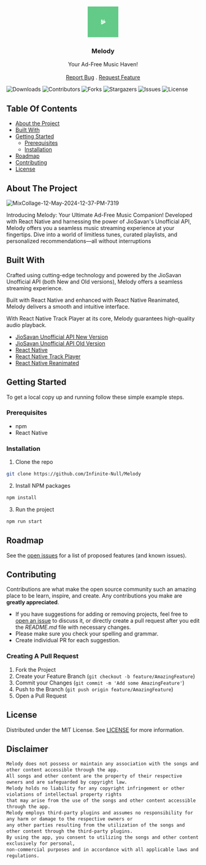 <br/>
<p align="center">
  <a href="https://github.com/Infinite-Null/Melody">
    <img src="Images/Logo.jpg" alt="Logo" width="80" height="80">
  </a>


  <h3 align="center">Melody</h3>

  <p align="center">
    Your Ad-Free Music Haven!
    <br/>
    <br/>
    <a href="https://github.com/Infinite-Null/Melody/issues">Report Bug</a>
    .
    <a href="https://github.com/Infinite-Null/Melody/issues">Request Feature</a>
  </p>
</p>

![Downloads](https://img.shields.io/github/downloads/Infinite-Null/Melody/total) ![Contributors](https://img.shields.io/github/contributors/Infinite-Null/Melody?color=dark-green) ![Forks](https://img.shields.io/github/forks/Infinite-Null/Melody?style=social) ![Stargazers](https://img.shields.io/github/stars/Infinite-Null/Melody?style=social) ![Issues](https://img.shields.io/github/issues/Infinite-Null/Melody) ![License](https://img.shields.io/github/license/Infinite-Null/Melody) 

## Table Of Contents

* [About the Project](#about-the-project)
* [Built With](#built-with)
* [Getting Started](#getting-started)
  * [Prerequisites](#prerequisites)
  * [Installation](#installation)
* [Roadmap](#roadmap)
* [Contributing](#contributing)
* [License](#license)

## About The Project

![MixCollage-12-May-2024-12-37-PM-7319](https://github.com/Infinite-Null/Melody/assets/97950192/9e673714-7806-45b8-9bed-f4b30d820d58)


Introducing Melody: Your Ultimate Ad-Free Music Companion! Developed with React Native and harnessing the power of JioSavan's Unofficial API, Melody offers you a seamless music streaming experience at your fingertips. Dive into a world of limitless tunes, curated playlists, and personalized recommendations—all without interruptions 

## Built With

Crafted using cutting-edge technology and powered by the JioSavan Unofficial API (both New and Old versions), Melody offers a seamless streaming experience.

Built with React Native and enhanced with React Native Reanimated, Melody delivers a smooth and intuitive interface.

With React Native Track Player at its core, Melody guarantees high-quality audio playback.

* [JioSavan Unofficial API New Version](https://jiosavan-api-with-playlist.vercel.app/)
* [JioSavan Unofficial API Old Version](https://jio-savan-api-m39q.vercel.app/)
* [React Native](https://reactnative.dev/)
* [React Native Track Player](https://rntp.dev/)
* [React Native Reanimated](https://docs.swmansion.com/react-native-reanimated/)

## Getting Started

To get a local copy up and running follow these simple example steps.

### Prerequisites

* npm
* React Native

### Installation

1. Clone the repo

```sh
git clone https://github.com/Infinite-Null/Melody
```

2. Install NPM packages

```sh
npm install
```

3. Run the project

```sh
npm run start
```


## Roadmap

See the [open issues](https://github.com/Infinite-Null/Melody/issues) for a list of proposed features (and known issues).

## Contributing

Contributions are what make the open source community such an amazing place to be learn, inspire, and create. Any contributions you make are **greatly appreciated**.
* If you have suggestions for adding or removing projects, feel free to [open an issue](https://github.com/Infinite-Null/Melody/issues/new) to discuss it, or directly create a pull request after you edit the *README.md* file with necessary changes.
* Please make sure you check your spelling and grammar.
* Create individual PR for each suggestion.

### Creating A Pull Request

1. Fork the Project
2. Create your Feature Branch (`git checkout -b feature/AmazingFeature`)
3. Commit your Changes (`git commit -m 'Add some AmazingFeature'`)
4. Push to the Branch (`git push origin feature/AmazingFeature`)
5. Open a Pull Request

## License

Distributed under the MIT License. See [LICENSE](https://github.com/Infinite-Null/Melody/blob/main/LICENSE.md) for more information.

## Disclaimer

```
Melody does not possess or maintain any association with the songs and other content accessible through the app.
All songs and other content are the property of their respective owners and are safeguarded by copyright law.
Melody holds no liability for any copyright infringement or other violations of intellectual property rights
that may arise from the use of the songs and other content accessible through the app.
Melody employs third-party plugins and assumes no responsibility for any harm or damage to the respective owners or
any other parties resulting from the utilization of the songs and other content through the third-party plugins.
By using the app, you consent to utilizing the songs and other content exclusively for personal,
non-commercial purposes and in accordance with all applicable laws and regulations.
```
